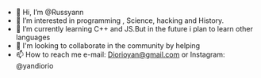 - 👋 Hi, I’m @Russyann
- 👀 I’m interested in programming , Science, hacking and History.
- 🌱 I’m currently learning C++ and JS.But in the future i plan to learn other languages
- 💞️ I'm looking to collaborate in the community by helping
- 📫 How to reach me e-mail: Diorioyan@gmail.com or Instagram: @yandiorio
